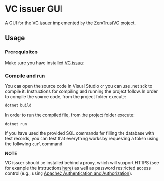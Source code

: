 # VC issuer GUI
A GUI for the [VC issuer](https://github.com/mmlab-aueb/vc-issuer) implemented by the [ZeroTrustVC](https://mm.aueb.gr/projects/zerotrustvc) project.

## Usage

### Prerequisites
Make sure you have installed [VC issuer](https://github.com/mmlab-aueb/vc-issuer)

### Compile and run
You can open the source code in Visual Studio or you can use .net sdk to compile it.
Instructions for compiling and running the project follow. In order to compile
the source code, from the project folder execute:

```bash
dotnet build
```

In order to run the compiled file, from the project folder execute:

```bash
dotnet run
```

If you have used the provided SQL commands for filling the database with
test records, you can test that everything works by requesting a token using
the following `curl` command

**ΝΟΤΕ**

VC issuer should be installed behind a proxy, which will support HTTPS (see
for example the instructions [here](https://docs.microsoft.com/en-us/aspnet/core/host-and-deploy/linux-apache?view=aspnetcore-5.0))
as well as password restricted access control (e.g., using [Apache2 Authentication and Authorization](https://httpd.apache.org/docs/2.4/howto/auth.html)).